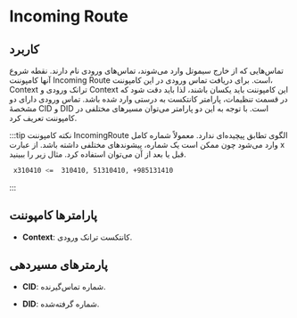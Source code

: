 
# Incoming Route

## کاربرد
تماس‌‌هایی که از خارج سیموتل وارد می‌‌شوند، تماس‌‌های ورودی نام دارند. نقطه شروع آنها کامپوننت Incoming Route است. برای دریافت تماس ورودی در این کامپوننت، Context ترانک ورودی و Context این کامپوننت باید یکسان باشند، لذا باید دقت شود که در قسمت تنظیمات، پارامتر کانتکست به درستی وارد شده باشد. تماس ورودی دارای دو مشخصۀ CID و DID است. با توجه به این دو پارامتر می‌‌توان مسیرهای مختلفی در کامپوننت تعریف کرد.

:::tip نکته
کامپوننت IncomingRoute الگوی تطابق پیچیده‌‌ای ندارد. معمولاً شماره کامل وارد می‌‌شود چون ممکن است یک شماره، پیشوند‌‌های مختلفی داشته باشد. از عبارت x قبل یا بعد از آن می‌‌توان استفاده کرد. مثال زیر را ببینید.

```bash
 x310410 <=  310410, 51310410, +985131410
 ```
:::


## پارامترها کامپوننت

- **Context**: کانتکست ترانک ورودی.

## پارمترهای مسیردهی

- **CID**: شماره تماس‌‌گیرنده.

- **DID**: شماره گرفته‌شده.
